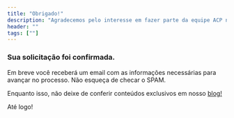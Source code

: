 ```yaml
---
title: "Obrigado!"
description: "Agradecemos pelo interesse em fazer parte da equipe ACP nos EUA"
header: ""
tags: [""]
---
```

### Sua solicitação foi confirmada.

Em breve você receberá um email com as informações necessárias para avançar no processo. Não esqueça de checar o SPAM.

Enquanto isso, não deixe de conferir conteúdos exclusivos em nosso [blog!](http://www.acpbrasil.com/blog/)

Até logo!
